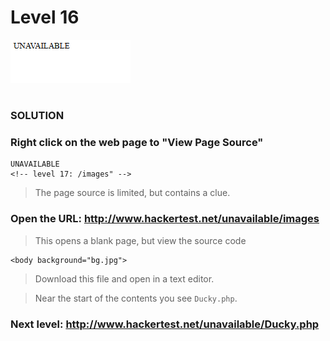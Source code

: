 # Level 16

![Alt text](level16.PNG?raw=true)

#
### SOLUTION
 
### Right click on the web page to "View Page Source"

	UNAVAILABLE
	<!-- level 17: /images" -->

> The page source is limited, but contains a clue.

### Open the URL: http://www.hackertest.net/unavailable/images

> This opens a blank page, but view the source code

	<body background="bg.jpg">

> Download this file and open in a text editor.

> Near the start of the contents you see `Ducky.php`.

### Next level: http://www.hackertest.net/unavailable/Ducky.php
